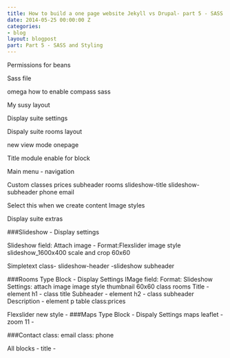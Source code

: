 ```yaml
---
title: How to build a one page website Jekyll vs Drupal- part 5 - SASS and Styling
date: 2014-05-25 00:00:00 Z
categories:
- blog
layout: blogpost
part: Part 5 - SASS and Styling
---
```


Permissions for beans


Sass file

omega how to enable compass sass

My susy layout

Display suite settings

Dispaly suite rooms layout

new view mode onepage

Title module enable for block

Main menu - navigation

Custom classes
prices
subheader
rooms
slideshow-title
slideshow-subheader
phone
email

Select this when we create content
Image styles


Display suite extras 

###Slideshow - Display settings

Slideshow field: Attach image - Format:Flexslider
image style slideshow_1600x400 scale and crop 60x60


Simpletext
class- slideshow-header
 -slideshow subheader

###Rooms Type Block - Display Settings
IMage field: Format: Slideshow
Settings: attach image
image style thumbnail 60x60
class rooms
Title - element h1 - class title
Subheader - element h2 - class subheader
Description  - element p
table class:prices

Flexslider new style - 
###Maps Type Block  - Dispaly Settings
maps leaflet - zoom 11 - 


###Contact
class: email
class: phone


All blocks - title - <none>



